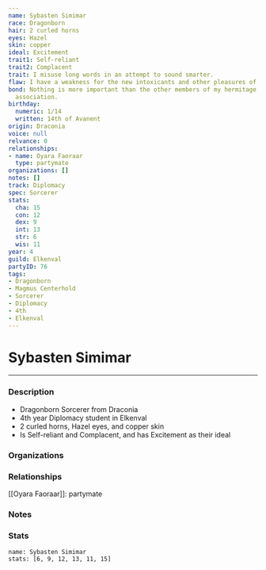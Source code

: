 ```yaml
---
name: Sybasten Simimar
race: Dragonborn
hair: 2 curled horns
eyes: Hazel
skin: copper
ideal: Excitement
trait1: Self-reliant
trait2: Complacent
trait: I misuse long words in an attempt to sound smarter.
flaw: I have a weakness for the new intoxicants and other pleasures of this land.
bond: Nothing is more important than the other members of my hermitage, order, or
  association.
birthday:
  numeric: 1/14
  written: 14th of Avanent
origin: Draconia
voice: null
relvance: 0
relationships:
- name: Oyara Faoraar
  type: partymate
organizations: []
notes: []
track: Diplomacy
spec: Sorcerer
stats:
  cha: 15
  con: 12
  dex: 9
  int: 13
  str: 6
  wis: 11
year: 4
guild: Elkenval
partyID: 76
tags:
- Dragonborn
- Magmus Centerhold
- Sorcerer
- Diplomacy
- 4th
- Elkenval
---
```

# Sybasten Simimar
---
### Description
- Dragonborn Sorcerer from Draconia
- 4th year Diplomacy student in Elkenval
- 2 curled horns, Hazel eyes, and copper skin
- Is Self-reliant and Complacent, and has Excitement as their ideal

### Organizations

### Relationships
[[Oyara Faoraar]]: partymate

### Notes

### Stats
```statblock
name: Sybasten Simimar
stats: [6, 9, 12, 13, 11, 15]
```